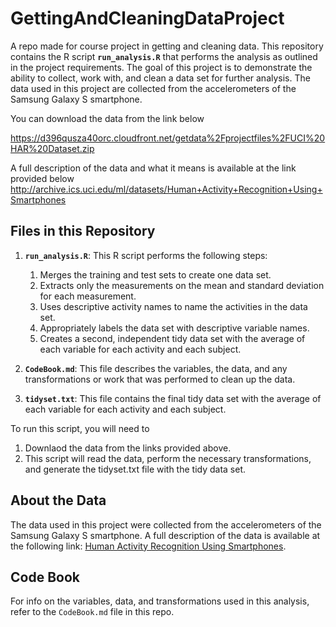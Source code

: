 # GettingAndCleaningDataProject
A repo made for course project in getting and cleaning data. This repository contains the R script **`run_analysis.R`** that performs the analysis as outlined in the project requirements. The goal of this project is to demonstrate the ability to collect, work with, and clean a data set for further analysis. The data used in this project are collected from the accelerometers of the Samsung Galaxy S smartphone.

You can download the data from the link below 

https://d396qusza40orc.cloudfront.net/getdata%2Fprojectfiles%2FUCI%20HAR%20Dataset.zip

A full description of the data and what it means is available at the link provided below
http://archive.ics.uci.edu/ml/datasets/Human+Activity+Recognition+Using+Smartphones

## Files in this Repository

1. **`run_analysis.R`**: This R script performs the following steps:
   1. Merges the training and test sets to create one data set.
   2. Extracts only the measurements on the mean and standard deviation for each measurement.
   3. Uses descriptive activity names to name the activities in the data set.
   4. Appropriately labels the data set with descriptive variable names.
   5. Creates a second, independent tidy data set with the average of each variable for each activity and each subject.

2. **`CodeBook.md`**: This file describes the variables, the data, and any transformations or work that was performed to clean up the data.

3. **`tidyset.txt`**: This file contains the final tidy data set with the average of each variable for each activity and each subject.


To run this script, you will need to 
1. Downlaod the data from the links provided above.
2.  This script will read the data, perform the necessary transformations, and generate the tidyset.txt file with the tidy data set.

## About the Data

The data used in this project were collected from the accelerometers of the Samsung Galaxy S smartphone. A full description of the data is available at the following link: [Human Activity Recognition Using Smartphones](http://archive.ics.uci.edu/ml/datasets/Human+Activity+Recognition+Using+Smartphones).

## Code Book

For info on the variables, data, and transformations used in this analysis, refer to the `CodeBook.md` file in this repo.